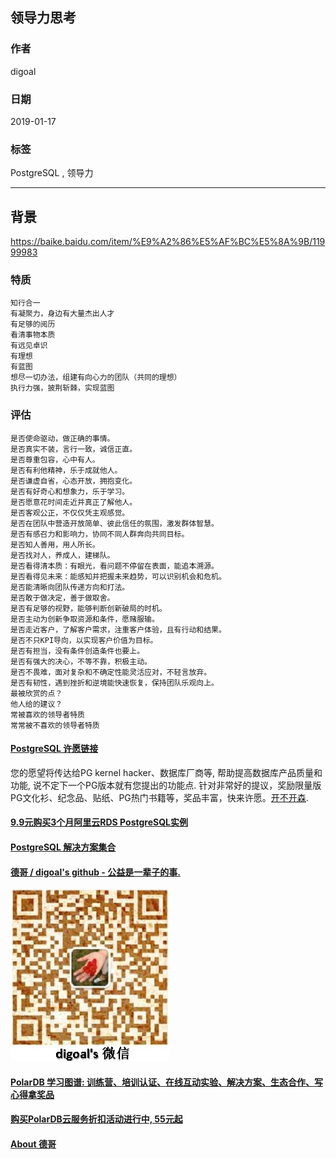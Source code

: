 ## 领导力思考  
                                                                                                                      
### 作者                                                                  
digoal                                                                  
                                                                                               
### 日期                                                                               
2019-01-17                                                           
                                                                    
### 标签                                                                                                        
PostgreSQL , 领导力            
                                                                                                                      
----                                                                                                                
                                                                                                                         
## 背景     
https://baike.baidu.com/item/%E9%A2%86%E5%AF%BC%E5%8A%9B/11999983    
    
### 特质  
  
```  
知行合一  
有凝聚力，身边有大量杰出人才  
有足够的阅历  
看清事物本质  
有远见卓识  
有理想  
有蓝图  
想尽一切办法，组建有向心力的团队（共同的理想）  
执行力强，披荆斩棘，实现蓝图  
```  
  
### 评估  
  
```  
是否使命驱动，做正确的事情。  
是否真实不装，言行一致，诚信正直。  
是否尊重包容，心中有人。  
是否有利他精神，乐于成就他人。  
是否谦虚自省，心态开放，拥抱变化。  
是否有好奇心和想象力，乐于学习。  
是否愿意花时间走近并真正了解他人。  
是否客观公正，不仅仅凭主观感觉。  
是否在团队中营造开放简单、彼此信任的氛围，激发群体智慧。  
是否有感召力和影响力，协同不同人群奔向共同目标。  
是否知人善用，用人所长。  
是否找对人，养成人，建梯队。  
是否看得清本质：有眼光，看问题不停留在表面，能追本溯源。  
是否看得见未来：能感知并把握未来趋势，可以识别机会和危机。  
是否能清晰向团队传递方向和打法。  
是否敢于做决定，善于做取舍。  
是否有足够的视野，能够判断创新破局的时机。  
是否主动为创新争取资源和条件，愿赌服输。  
是否走近客户，了解客户需求，注重客户体验，且有行动和结果。  
是否不只KPI导向，以实现客户价值为目标。  
是否有担当，没有条件创造条件也要上。  
是否有强大的决心，不等不靠，积极主动。  
是否不畏难，面对复杂和不确定性能灵活应对，不轻言放弃。  
是否有韧性，遇到挫折和逆境能快速恢复，保持团队乐观向上。  
最被欣赏的点？  
他人给的建议？  
常被喜欢的领导者特质  
常常被不喜欢的领导者特质  
```  
  
  
  
  
  
  
  
  
  
  
  
  
  
  
  
  
  
  
  
  
  
  
  
  
  
  
  
  
  
  
  
  
  
  
  
  
  
  
  
  
  
  
  
  
  
  
  
  
  
  
  
  
  
  
  
  
  
  
  
  
  
  
  
  
  
  
  
  
  
  
#### [PostgreSQL 许愿链接](https://github.com/digoal/blog/issues/76 "269ac3d1c492e938c0191101c7238216")
您的愿望将传达给PG kernel hacker、数据库厂商等, 帮助提高数据库产品质量和功能, 说不定下一个PG版本就有您提出的功能点. 针对非常好的提议，奖励限量版PG文化衫、纪念品、贴纸、PG热门书籍等，奖品丰富，快来许愿。[开不开森](https://github.com/digoal/blog/issues/76 "269ac3d1c492e938c0191101c7238216").  
  
  
#### [9.9元购买3个月阿里云RDS PostgreSQL实例](https://www.aliyun.com/database/postgresqlactivity "57258f76c37864c6e6d23383d05714ea")
  
  
#### [PostgreSQL 解决方案集合](https://yq.aliyun.com/topic/118 "40cff096e9ed7122c512b35d8561d9c8")
  
  
#### [德哥 / digoal's github - 公益是一辈子的事.](https://github.com/digoal/blog/blob/master/README.md "22709685feb7cab07d30f30387f0a9ae")
  
  
![digoal's wechat](../pic/digoal_weixin.jpg "f7ad92eeba24523fd47a6e1a0e691b59")
  
  
#### [PolarDB 学习图谱: 训练营、培训认证、在线互动实验、解决方案、生态合作、写心得拿奖品](https://www.aliyun.com/database/openpolardb/activity "8642f60e04ed0c814bf9cb9677976bd4")
  
  
#### [购买PolarDB云服务折扣活动进行中, 55元起](https://www.aliyun.com/activity/new/polardb-yunparter?userCode=bsb3t4al "e0495c413bedacabb75ff1e880be465a")
  
  
#### [About 德哥](https://github.com/digoal/blog/blob/master/me/readme.md "a37735981e7704886ffd590565582dd0")
  
